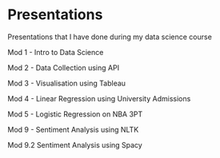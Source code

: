 # Presentations
Presentations that I have done during my data science course

Mod 1 - Intro to Data Science

Mod 2 - Data Collection using API

Mod 3 - Visualisation using Tableau

Mod 4 - Linear Regression using University Admissions

Mod 5 - Logistic Regression on NBA 3PT 

Mod 9 - Sentiment Analysis using NLTK

Mod 9.2 Sentiment Analysis using Spacy
